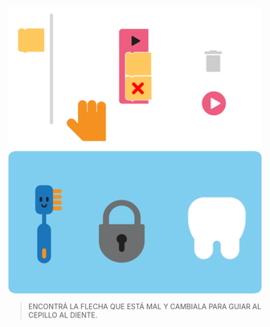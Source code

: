 <div class="mu-kindergarten-context-image-slides">
  <img src="https://raw.githubusercontent.com/MumukiProject/mumuki-guia-gobstones-primeros-programas-kinder/master/assets/tutorial2_17_1604681287490.svg" alt="Cambiar un bloque incorrecto por uno correcto y ejecutar" class="active">
  <img src="https://raw.githubusercontent.com/MumukiProject/mumuki-guia-gobstones-primeros-programas-kinder-2/master/assets/escena_dientes_candado_1607029071865.svg" alt="El cepillo va a al diente salteando el candado">
</div>


<gs-toolbox toolbox-url="https://gobstones.runners.mumuki.io/assets/minimal-kindergarten-toolbox.xml"></gs-toolbox>

<gs-attire attire-url="https://raw.githubusercontent.com/MumukiProject/mumuki-guia-gobstones-primeros-programas-kinder/master/assets/attires/config_1604611106524.json"></gs-attire>

> ENCONTRÁ LA FLECHA QUE ESTÁ MAL Y CAMBIALA PARA GUIAR AL CEPILLO AL DIENTE. 